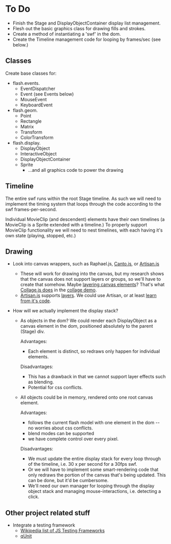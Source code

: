 To Do
=====

*   Finish the Stage and DisplayObjectContainer display list management.
*   Flesh out the basic graphics class for drawing fills and strokes.
*   Create a method of instantiating a 'swf' in the dom.
*   Create the Timeline management code for looping by frames/sec (see below.)
 
Classes
-------

Create base classes for:

*   flash.events.
    *   EventDispatcher
    *   Event (see Events below)
    *   MouseEvent
    *   KeyboardEvent
*   flash.geom.
    *   Point
    *   Rectangle
    *   Matrix
    *   Transform
    *	ColorTransform
*   flash.display.
    *   DisplayObject
    *   InteractiveObject
    *   DisplayObjectContainer
    *   Sprite
        *   ...and all graphics code to power the drawing

Timeline
--------

The entire swf runs within the root Stage timeline. As such we will need to
implement the timing system that loops through the code according to the swf
frames-per-second.

Individual MovieClip (and descendent) elements have their own timelines (a
MovieClip is a Sprite extended with a timeline.) To properly support MovieClip
functionality we will need to nest timelines, with each having it's own state
(playing, stopped, etc.)

Drawing
-------

*   Look into canvas wrappers, such as Raphael.js,
    [Canto.js](http://code.google.com/p/canto-js/), or
    [Artisan.js](http://artisanjs.com/)
    *   These will work for drawing into the canvas, but my research shows that
        the canvas does not support layers or groups, so we'll have to create
        that somehow. Maybe [layering canvas elements](http://stackoverflow.com/questions/3008635/html5-canvas-element-multiple-layers/3008863#3008863)?
        That's what [Collage.js does](http://radikalfx.com/files/collage/jcollage.js) in
        the [collage demo](http://radikalfx.com/2009/10/16/canvas-collage/).
    *   [Artisan.js](http://artisanjs.com/) supports [layers](http://www.luzcannon.com/article/layers-artisan-js).
        We could use Artisan, or at least [learn from it's code](http://github.com/davidbrooks/Artisan).

*   How will we actually implement the display stack?
    *   As objects in the dom? We could render each DisplayObject as a canvas
        element in the dom, positioned absolutely to the parent (Stage) div.

        Advantages:

        *   Each element is distinct, so redraws only happen for individual
            elements.

        Disadvantages:

        *   This has a drawback in that we cannot support layer effects such as
            blending.
        *   Potential for css conflicts.

    *   All objects could be in memory, rendered onto one root canvas element.

        Advantages:

        *   follows the current flash model with one element in the dom -- no
            worries about css conflicts.
        *   blend modes can be supported
        *   we have complete control over every pixel.

        Disadvantages:

        *   We must update the entire display stack for every loop through
            of the timeline, i.e. 30 x per second for a 30fps swf.
        *   Or we will have to implement some smart-rendering code that only
            redraws the portion of the canvas that's being updated. This can
            be done, but it'd be cumbersome.
        *   We'll need our own manager for looping through the display object
            stack and managing mouse-interactions, i.e. detecting a click.

Other project related stuff
---------------------------

*   Integrate a testing framework
    *   [Wikipedia list of JS Testing Frameworks](http://en.wikipedia.org/wiki/List_of_unit_testing_frameworks#JavaScript)
    *   [qUnit](http://docs.jquery.com/Qunit)

